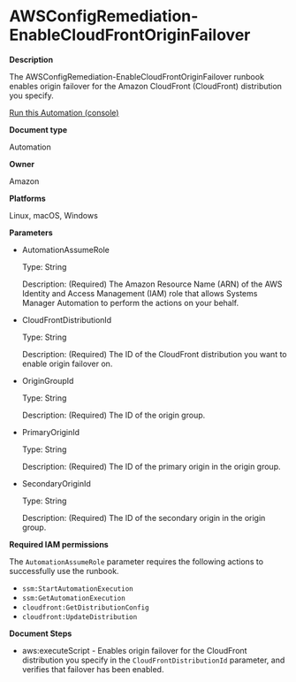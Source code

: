 # AWSConfigRemediation\-EnableCloudFrontOriginFailover<a name="automation-aws-enable-cloudfront-failover"></a>

**Description**

The AWSConfigRemediation\-EnableCloudFrontOriginFailover runbook enables origin failover for the Amazon CloudFront \(CloudFront\) distribution you specify\.

[Run this Automation \(console\)](https://console.aws.amazon.com/systems-manager/automation/execute/AWSConfigRemediation-EnableCloudFrontOriginFailover)

**Document type**

Automation

**Owner**

Amazon

**Platforms**

Linux, macOS, Windows

**Parameters**
+ AutomationAssumeRole

  Type: String

  Description: \(Required\) The Amazon Resource Name \(ARN\) of the AWS Identity and Access Management \(IAM\) role that allows Systems Manager Automation to perform the actions on your behalf\.
+ CloudFrontDistributionId

  Type: String

  Description: \(Required\) The ID of the CloudFront distribution you want to enable origin failover on\.
+ OriginGroupId

  Type: String

  Description: \(Required\) The ID of the origin group\.
+ PrimaryOriginId

  Type: String

  Description: \(Required\) The ID of the primary origin in the origin group\.
+ SecondaryOriginId

  Type: String

  Description: \(Required\) The ID of the secondary origin in the origin group\.

**Required IAM permissions**

The `AutomationAssumeRole` parameter requires the following actions to successfully use the runbook\.
+ `ssm:StartAutomationExecution`
+ `ssm:GetAutomationExecution`
+ `cloudfront:GetDistributionConfig`
+ `cloudfront:UpdateDistribution`

**Document Steps**
+ aws:executeScript \- Enables origin failover for the CloudFront distribution you specify in the `CloudFrontDistributionId` parameter, and verifies that failover has been enabled\.
